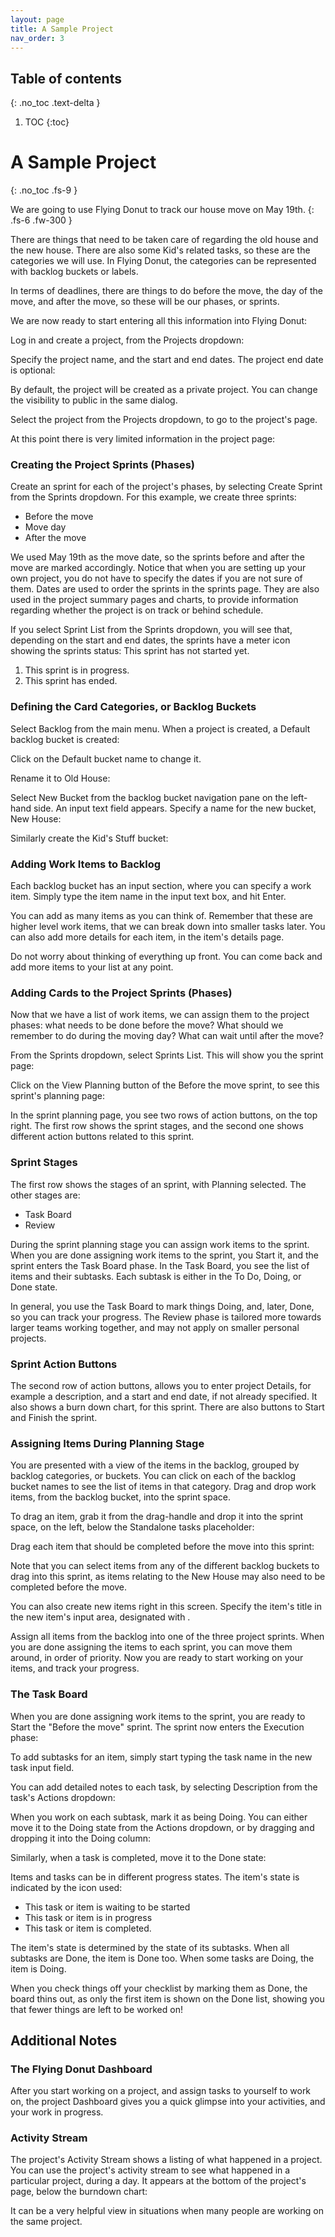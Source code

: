 ```yaml
---
layout: page
title: A Sample Project
nav_order: 3
---
```


## Table of contents
{: .no_toc .text-delta }

1. TOC
{:toc}
   
# A Sample Project
{: .no_toc .fs-9 }

We are going to use Flying Donut to track our house move on May 19th.
{: .fs-6 .fw-300 }

There are things that need to be taken care of regarding the old house and the new house. 
There are also some Kid's related tasks, so these are the categories we will use. In Flying Donut, 
the categories can be represented with backlog buckets or labels.

In terms of deadlines, there are things to do before the move, the day of the move, and after the move, 
so these will be our phases, or sprints.

We are now ready to start entering all this information into Flying Donut:

Log in and create a project, from the Projects dropdown:

Specify the project name, and the start and end dates. The project end date is optional:

By default, the project will be created as a private project. You can change the visibility to public in the same dialog.

Select the project from the Projects dropdown, to go to the project's page.

At this point there is very limited information in the project page:

### Creating the Project Sprints (Phases)

Create an sprint for each of the project's phases, by selecting Create Sprint from the Sprints dropdown. 
For this example, we create three sprints:

- Before the move
- Move day
- After the move

We used May 19th as the move date, so the sprints before and after the move are marked accordingly. 
Notice that when you are setting up your own project, you do not have to specify the dates if you are not 
sure of them. Dates are used to order the sprints in the sprints page. They are also used in the project 
summary pages and charts, to provide information regarding whether the project is on track or behind schedule.

If you select Sprint List from the Sprints dropdown, you will see that, depending on the start and end dates, 
the sprints have a meter icon showing the sprints status: This sprint has not started yet.
1. This sprint is in progress.
1. This sprint has ended.

### Defining the Card Categories, or Backlog Buckets

Select Backlog from the main menu. When a project is created, a Default backlog bucket is created:

Click on the Default bucket name to change it.

Rename it to Old House:

Select New Bucket from the backlog bucket navigation pane on the left-hand side. An input text field appears. 
Specify a name for the new bucket, New House:

Similarly create the Kid's Stuff bucket:

### Adding Work Items to Backlog

Each backlog bucket has an input section, where you can specify a work item. Simply type the item name 
in the input text box, and hit Enter.

You can add as many items as you can think of. Remember that these are higher level work items, that we 
can break down into smaller tasks later. You can also add more details for each item, in the item's 
details page.

Do not worry about thinking of everything up front. You can come back and add more items to your list at 
any point.

### Adding Cards to the Project Sprints (Phases)
Now that we have a list of work items, we can assign them to the project phases: what needs to be done 
before the move? What should we remember to do during the moving day? What can wait until after the move?

From the Sprints dropdown, select Sprints List. This will show you the sprint page:

Click on the View Planning button of the Before the move sprint, to see this sprint's planning page:

In the sprint planning page, you see two rows of action buttons, on the top right. The first row shows 
the sprint stages, and the second one shows different action buttons related to this sprint.

### Sprint Stages

The first row shows the stages of an sprint, with Planning selected. The other stages are:
- Task Board
- Review

During the sprint planning stage you can assign work items to the sprint. When you are done assigning 
work items to the sprint, you Start it, and the sprint enters the Task Board phase. In the Task Board, 
you see the list of items and their subtasks. Each subtask is either in the To Do, Doing, or Done state.

In general, you use the Task Board to mark things Doing, and, later, Done, so you can track your progress.
The Review phase is tailored more towards larger teams working together, and may not apply on smaller 
personal projects.

### Sprint Action Buttons

The second row of action buttons, allows you to enter project Details, for example a description, 
and a start and end date, if not already specified. It also shows a burn down chart, for this sprint. 
There are also buttons to Start and Finish the sprint.

### Assigning Items During Planning Stage

You are presented with a view of the items in the backlog, grouped by backlog categories, or buckets. 
You can click on each of the backlog bucket names to see the list of items in that category. 
Drag and drop work items, from the backlog bucket, into the sprint space.

To drag an item, grab it from the drag-handle and drop it into the sprint space, on the left, 
below the Standalone tasks placeholder:

Drag each item that should be completed before the move into this sprint:

Note that you can select items from any of the different backlog buckets to drag into this sprint, 
   as items relating to the New House may also need to be completed before the move.

You can also create new items right in this screen. Specify the item's title in the new item's input area, 
designated with .


Assign all items from the backlog into one of the three project sprints. When you are done assigning the 
items to each sprint, you can move them around, in order of priority. Now you are ready to start working 
on your items, and track your progress.

### The Task Board

When you are done assigning work items to the sprint, you are ready to Start the "Before the move" sprint. 
The sprint now enters the Execution phase:

To add subtasks for an item, simply start typing the task name in the new task input field.

You can add detailed notes to each task, by selecting Description from the task's Actions dropdown:

When you work on each subtask, mark it as being Doing. You can either move it to the Doing state from 
the Actions dropdown, or by dragging and dropping it into the Doing column:


Similarly, when a task is completed, move it to the Done state:

Items and tasks can be in different progress states. The item's state is indicated by the icon used:

- This task or item is waiting to be started
- This task or item is in progress
- This task or item is completed.

The item's state is determined by the state of its subtasks. When all subtasks are Done, the item is 
Done too. When some tasks are Doing, the item is Doing.


When you check things off your checklist by marking them as Done, the board thins out, as only the 
first item is shown on the Done list, showing you that fewer things are left to be worked on!

## Additional Notes

### The Flying Donut Dashboard

After you start working on a project, and assign tasks to yourself to work on, the project Dashboard 
gives you a quick glimpse into your activities, and your work in progress.

### Activity Stream
The project's Activity Stream shows a listing of what happened in a project. You can use the project's 
activity stream to see what happened in a particular project, during a day. It appears at the bottom 
of the project's page, below the burndown chart:

It can be a very helpful view in situations when many people are working on the same project.

